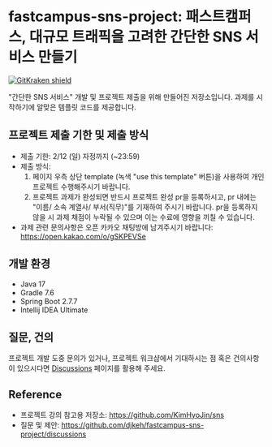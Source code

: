 # fastcampus-sns-project: 패스트캠퍼스, 대규모 트래픽을 고려한 간단한 SNS 서비스 만들기

[![GitKraken shield](https://img.shields.io/badge/GitKraken-Legendary%20Git%20Tools-teal?style=plastic&logo=gitkraken)](http://gitkraken.link/uno)

"간단한 SNS 서비스" 개발 및 프로젝트 제출을 위해 만들어진 저장소입니다. 과제를 시작하기에 알맞은 템플릿 코드를 제공합니다. 

## 프로젝트 제출 기한 및 제출 방식 
 * 제출 기한: 2/12 (일) 자정까지 (~23:59) 
 * 제출 방식: 
   1) 페이지 우측 상단 template (녹색 "use this template" 버튼)을 사용하여 개인 프로젝트 수행해주시기 바랍니다. 
   2) 프로젝트 과제가 완성되면 반드시 프로젝트 완성 pr을 등록하시고, pr 내에는 "이름/ 소속 계열사/ 부서(직무)"를 기재하여 주시기 바랍니다. 
      pr을 등록하지 않을 시 과제 채점이 누락될 수 있으며 이는 수료에 영향을 끼칠 수 있습니다. 
  * 과제 관련 문의사항은 오픈 카카오 채팅방에 남겨주시기 바랍니다: https://open.kakao.com/o/gSKPEVSe

## 개발 환경

* Java 17
* Gradle 7.6
* Spring Boot 2.7.7
* Intellij IDEA Ultimate

## 질문, 건의

프로젝트 개발 도중 문의가 있거나, 프로젝트 워크샵에서 기대하시는 점 혹은 건의사항이 있으시다면 [Discussions](https://github.com/djkeh/fastcampus-sns-project/discussions) 페이지를 활용해 주세요.

## Reference

* 프로젝트 강의 참고용 저장소: https://github.com/KimHyoJin/sns
* 질문 및 제안: https://github.com/djkeh/fastcampus-sns-project/discussions
